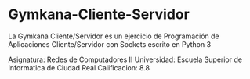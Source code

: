 # Gymkana-Cliente-Servidor
La Gymkana Cliente/Servidor es un ejercicio de Programación de Aplicaciones Cliente/Servidor con Sockets escrito en Python 3

Asignatura: Redes de Computadores II
Universidad: Escuela Superior de Informatica de Ciudad Real
Calificacion: 8.8
